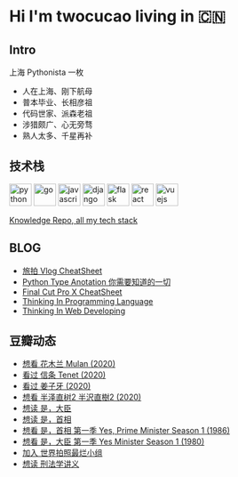 # Hi I'm twocucao living in 🇨🇳

## Intro

上海 Pythonista 一枚

- 人在上海、刚下航母
- 普本毕业、长相彦祖
- 代码世家、派森老祖
- 涉猎颇广、心无旁骛
- 熟人太多、千星再补

## 技术栈

<p align="left">
<img src="https://devicons.github.io/devicon/devicon.git/icons/python/python-original.svg" alt="python" width="40" height="40"/>
<img src="https://devicons.github.io/devicon/devicon.git/icons/go/go-original.svg" alt="go" width="40" height="40"/>
<img src="https://devicons.github.io/devicon/devicon.git/icons/javascript/javascript-original.svg" alt="javascript" width="40" height="40"/>
<img src="https://devicons.github.io/devicon/devicon.git/icons/django/django-original.svg" alt="django" width="40" height="40"/>
<img src="https://www.vectorlogo.zone/logos/pocoo_flask/pocoo_flask-icon.svg" alt="flask" width="40" height="40"/>
<img src="https://devicons.github.io/devicon/devicon.git/icons/react/react-original-wordmark.svg" alt="react" width="40" height="40"/>
<img src="https://devicons.github.io/devicon/devicon.git/icons/vuejs/vuejs-original-wordmark.svg" alt="vuejs" width="40" height="40"/>
</p>

[Knowledge Repo, all my tech stack](https://github.com/twocucao/knowledge-repo)

## BLOG

<!-- BLOG-POST-LIST:START -->
- [旅拍 Vlog CheatSheet](http://twocucao.xyz/2018/12/23/VlogCheatSheet/)
- [Python Type Anotation 你需要知道的一切](http://twocucao.xyz/2018/12/10/PythonTypeAnotation/)
- [Final Cut Pro X CheatSheet](http://twocucao.xyz/2018/11/25/FinalCutProX/)
- [Thinking In Programming Language](http://twocucao.xyz/2018/09/17/ThinkingInProgrammingLanguage/)
- [Thinking In Web Developing](http://twocucao.xyz/2018/09/04/%E7%B3%BB%E7%BB%9F%E8%AE%BE%E8%AE%A1%E5%85%A5%E9%97%A8%E7%AC%94%E8%AE%B0/)
<!-- BLOG-POST-LIST:END -->

## 豆瓣动态

<!-- DOUBAN-ACTIVITIES:START -->
- [想看 花木兰 Mulan‎ (2020)](https://www.douban.com/doubanapp/dispatch?uri=/status/3133712489/)
- [看过 信条 Tenet‎ (2020)](https://www.douban.com/doubanapp/dispatch?uri=/status/3133712358/)
- [看过 姜子牙‎ (2020)](https://www.douban.com/doubanapp/dispatch?uri=/status/3133712168/)
- [想看 半泽直树2 半沢直樹2‎ (2020)](https://www.douban.com/doubanapp/dispatch?uri=/status/3123085475/)
- [想读 是，大臣](https://www.douban.com/doubanapp/dispatch?uri=/status/3082871316/)
- [想读 是，首相](https://www.douban.com/doubanapp/dispatch?uri=/status/3082870868/)
- [想看 是，首相 第一季 Yes, Prime Minister Season 1‎ (1986)](https://www.douban.com/doubanapp/dispatch?uri=/status/3082870213/)
- [想看 是，大臣  第一季 Yes Minister Season 1‎ (1980)](https://www.douban.com/doubanapp/dispatch?uri=/status/3082869807/)
- [加入 世界拍照最烂小组](https://www.douban.com/doubanapp/dispatch?uri=/status/3082558733/)
- [想读 刑法学讲义](https://www.douban.com/doubanapp/dispatch?uri=/status/3081360140/)
<!-- DOUBAN-ACTIVITIES:END -->
